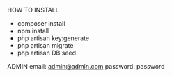 HOW TO INSTALL
- composer install
- npm install
- php artisan key:generate
- php artisan migrate
- php artisan DB:seed


ADMIN
email: admin@admin.com
password: password